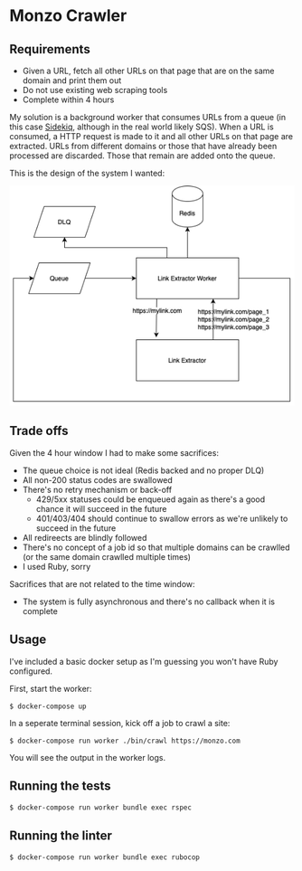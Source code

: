 # Monzo Crawler

## Requirements

- Given a URL, fetch all other URLs on that page that are on the same domain and print them out
- Do not use existing web scraping tools
- Complete within 4 hours

My solution is a background worker that consumes URLs from a queue (in this case [Sidekiq](https://github.com/sidekiq/sidekiq), although in the real world likely SQS). When a URL is consumed, a HTTP request is made to it and all other URLs on that page are extracted. URLs from different domains or those that have already been processed are discarded. Those that remain are added onto the queue.

This is the design of the system I wanted:

![System design](./docs/system.png "System design")

## Trade offs

Given the 4 hour window I had to make some sacrifices:

- The queue choice is not ideal (Redis backed and no proper DLQ)
- All non-200 status codes are swallowed
- There's no retry mechanism or back-off
  - 429/5xx statuses could be enqueued again as there's a good chance it will succeed in the future
  - 401/403/404 should continue to swallow errors as we're unlikely to succeed in the future
- All redireects are blindly followed
- There's no concept of a job id so that multiple domains can be crawlled (or the same domain crawlled multiple times)
- I used Ruby, sorry

Sacrifices that are not related to the time window:

- The system is fully asynchronous and there's no callback when it is complete

## Usage

I've included a basic docker setup as I'm guessing you won't have Ruby configured.

First, start the worker:

```
$ docker-compose up
```

In a seperate terminal session, kick off a job to crawl a site:

```
$ docker-compose run worker ./bin/crawl https://monzo.com
```

You will see the output in the worker logs.

## Running the tests

```
$ docker-compose run worker bundle exec rspec
```

## Running the linter

```
$ docker-compose run worker bundle exec rubocop
```
